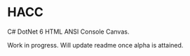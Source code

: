 # HACC
C# DotNet 6 HTML ANSI Console Canvas. 

Work in progress.
Will update readme once alpha is attained.
